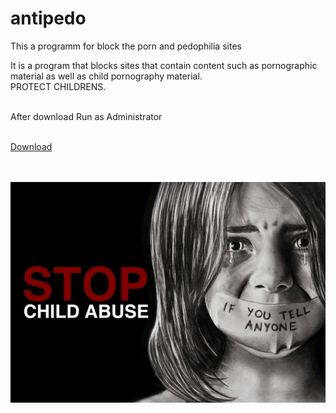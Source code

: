 # antipedo
This a programm for block the porn and pedophilia sites

It is a program that blocks sites that contain content such as pornographic material as well as child pornography material. </br>
PROTECT CHILDRENS. <br/><br/>

After download Run as Administrator <br/> <br/>

<a href="antipedo.cmd" download="antipedo"> Download </a> <br/> <br/> <br/>


![stop_child_abuse](img/stop_child_abuse.jpg) 
